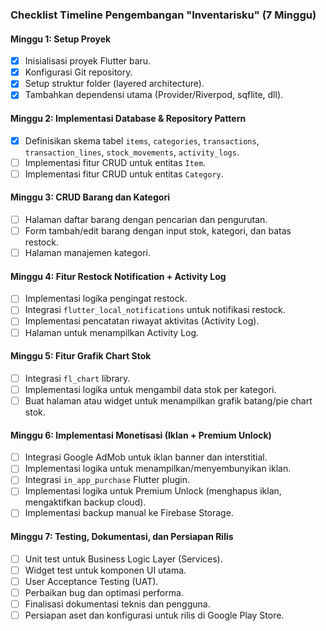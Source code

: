 ### Checklist Timeline Pengembangan "Inventarisku" (7 Minggu)

#### Minggu 1: Setup Proyek
*   [x] Inisialisasi proyek Flutter baru.
*   [x] Konfigurasi Git repository.
*   [x] Setup struktur folder (layered architecture).
*   [x] Tambahkan dependensi utama (Provider/Riverpod, sqflite, dll).

#### Minggu 2: Implementasi Database & Repository Pattern
*   [x] Definisikan skema tabel `items`, `categories`, `transactions`, `transaction_lines`, `stock_movements`, `activity_logs`.
*   [ ] Implementasi fitur CRUD untuk entitas `Item`.
*   [ ] Implementasi fitur CRUD untuk entitas `Category`.

#### Minggu 3: CRUD Barang dan Kategori
*   [ ] Halaman daftar barang dengan pencarian dan pengurutan.
*   [ ] Form tambah/edit barang dengan input stok, kategori, dan batas restock.
*   [ ] Halaman manajemen kategori.

#### Minggu 4: Fitur Restock Notification + Activity Log
*   [ ] Implementasi logika pengingat restock.
*   [ ] Integrasi `flutter_local_notifications` untuk notifikasi restock.
*   [ ] Implementasi pencatatan riwayat aktivitas (Activity Log).
*   [ ] Halaman untuk menampilkan Activity Log.

#### Minggu 5: Fitur Grafik Chart Stok
*   [ ] Integrasi `fl_chart` library.
*   [ ] Implementasi logika untuk mengambil data stok per kategori.
*   [ ] Buat halaman atau widget untuk menampilkan grafik batang/pie chart stok.

#### Minggu 6: Implementasi Monetisasi (Iklan + Premium Unlock)
*   [ ] Integrasi Google AdMob untuk iklan banner dan interstitial.
*   [ ] Implementasi logika untuk menampilkan/menyembunyikan iklan.
*   [ ] Integrasi `in_app_purchase` Flutter plugin.
*   [ ] Implementasi logika untuk Premium Unlock (menghapus iklan, mengaktifkan backup cloud).
*   [ ] Implementasi backup manual ke Firebase Storage.

#### Minggu 7: Testing, Dokumentasi, dan Persiapan Rilis
*   [ ] Unit test untuk Business Logic Layer (Services).
*   [ ] Widget test untuk komponen UI utama.
*   [ ] User Acceptance Testing (UAT).
*   [ ] Perbaikan bug dan optimasi performa.
*   [ ] Finalisasi dokumentasi teknis dan pengguna.
*   [ ] Persiapan aset dan konfigurasi untuk rilis di Google Play Store.
